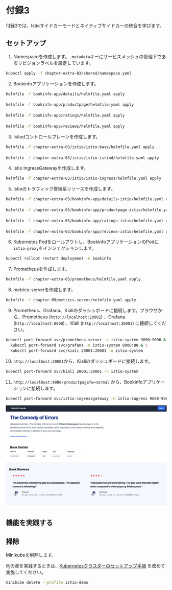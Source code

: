 # 付録3

付録3では、Istioサイドカーモードとネイティブサイドカーの統合を学びます。

## セットアップ

1. Namespaceを作成します。`.metadata`キーにサービスメッシュの管理下であるリビジョンラベルを設定しています。

```bash
kubectl apply -f chapter-extra-03/shared/namespace.yaml
```

2. Bookinfoアプリケーションを作成します。

```bash
helmfile -f bookinfo-app/details/helmfile.yaml apply

helmfile -f bookinfo-app/productpage/helmfile.yaml apply

helmfile -f bookinfo-app/ratings/helmfile.yaml apply

helmfile -f bookinfo-app/reviews/helmfile.yaml apply
```

3. Istiodコントロールプレーンを作成します。

```bash
helmfile -f chapter-extra-03/istio/istio-base/helmfile.yaml apply

helmfile -f chapter-extra-03/istio/istio-istiod/helmfile.yaml apply
```

4. Istio IngressGatewayを作成します。

```bash
helmfile -f chapter-extra-03/istio/istio-ingress/helmfile.yaml apply
```

5. Istioのトラフィック管理系リソースを作成します。

```bash
helmfile -f chapter-extra-03/bookinfo-app/details-istio/helmfile.yaml apply

helmfile -f chapter-extra-03/bookinfo-app/productpage-istio/helmfile.yaml apply

helmfile -f chapter-extra-03/bookinfo-app/ratings-istio/helmfile.yaml apply

helmfile -f chapter-extra-03/bookinfo-app/reviews-istio/helmfile.yaml apply
```

6. Kubernetes Podをロールアウトし、BookinfoアプリケーションのPodに`istio-proxy`をインジェクションします。

```bash
kubectl rollout restart deployment -n bookinfo
```

7. Prometheusを作成します。

```bash
helmfile -f chapter-extra-03/prometheus/helmfile.yaml apply
```

8. metrics-serverを作成します。

```bash
helmfile -f chapter-09/metrics-server/helmfile.yaml apply
```

9. Prometheus、Grafana、Kialiのダッシュボードに接続します。ブラウザから、Prometheus (`http://localhost:20001`) 、Grafana (`http://localhost:8000`) 、Kiali (`http://localhost:20001`) に接続してください。

```bash
kubectl port-forward svc/prometheus-server -n istio-system 9090:9090 & \
  kubectl port-forward svc/grafana -n istio-system 8000:80 & \
  kubectl port-forward svc/kiali 20001:20001 -n istio-system
```

10. `http://localhost:20001`から、Kialiのダッシュボードに接続します。

```bash
kubectl port-forward svc/kiali 20001:20001 -n istio-system
```

11. `http://localhost:9080/productpage?u=normal` から、Bookinfoアプリケーションに接続します。

```bash
kubectl port-forward svc/istio-ingressgateway -n istio-ingress 9080:9080
```

![bookinfo_productpage](../images/bookinfo_productpage.png)

## 機能を実践する

## 掃除

Minikubeを削除します。

他の章を実践するときは、[Kubernetesクラスターのセットアップ手順](../README.md) を改めて実施してください。

```bash
minikube delete --profile istio-demo
```
